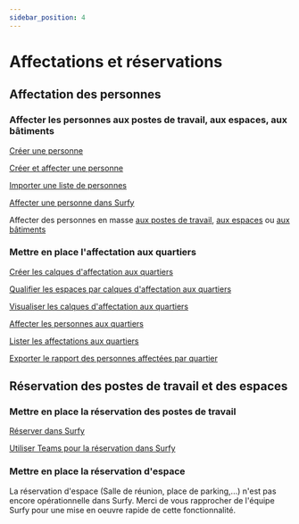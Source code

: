 ```yaml
---
sidebar_position: 4
---
```


# Affectations et réservations

## Affectation des personnes

### Affecter les personnes aux postes de travail, aux espaces, aux bâtiments

[Créer une personne](/docs/tutorials/person/create.md)

[Créer et affecter une personne](/docs/tutorials/affectations/workplaceaffectation/create.md#cr%C3%A9er-et-affecter-une-personne-%C3%A0-un-poste-de-travail)

[Importer une liste de personnes](/docs/tutorials/person/create.md#importer-des-personnes)


[Affecter une personne dans Surfy](/docs/tutorials/affectations/intro.md)

Affecter des personnes en masse [aux postes de travail](/docs/tutorials/affectations/workplaceaffectation/create.md#affecter-des-personnes-aux-postes-de-travail-par-import-excel), [aux espaces](/docs/tutorials/affectations/roomaffectation/create.md#affecter-des-personnes-aux-espaces-par-import-excel) ou [aux bâtiments](/docs/tutorials/affectations/personToBuilding/create.md#affecter-des-personnes-au-bâtiment-par-import-excel)




### Mettre en place l'affectation aux quartiers

[Créer les calques d'affectation aux quartiers](/docs/tutorials/dimensionTypeToBuilding/create.md)

[Qualifier les espaces par calques d'affectation aux quartiers](/docs/tutorials/dimensionTypeToBuilding/create.md#qualifier-un-espace-par-un-calque-daffectation)

[Visualiser les calques d'affectation aux quartiers](/docs/tutorials/dimensionTypeToBuilding/create.md#visualiser-les-calques-daffectation)

[Affecter les personnes aux quartiers](/docs/tutorials/affectations/dimensiontoperson/create.md)

[Lister les affectations aux quartiers](/docs/courses/find/listfindcourse.md)

[Exporter le rapport des personnes affectées par quartier](/docs/tutorials/dimensionTypeToBuilding/create.md#rapport-des-donn%C3%A9es-des-calques-daffectation)

## Réservation des postes de travail et des espaces

### Mettre en place la réservation des postes de travail



[Réserver dans Surfy](/docs/tutorials/booking/create.md)

[Utiliser Teams pour la réservation dans Surfy](/docs/tutorials/teams/publisher.md)


### Mettre en place la réservation d'espace

La réservation d'espace (Salle de réunion, place de parking,...) n'est pas encore opérationnelle dans Surfy.
Merci de vous rapprocher de l'équipe Surfy pour une mise en oeuvre rapide de cette fonctionnalité.


